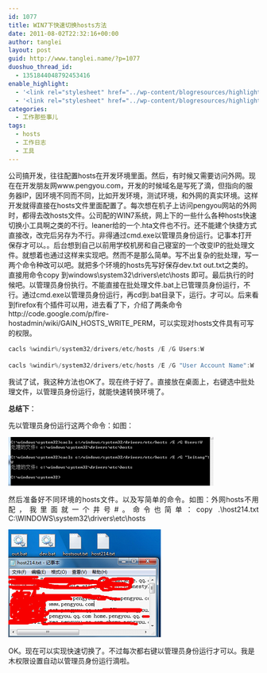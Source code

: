 ```yaml
---
id: 1077
title: WIN7下快速切换hosts方法
date: 2011-08-02T22:32:16+00:00
author: tanglei
layout: post
guid: http://www.tanglei.name/?p=1077
duoshuo_thread_id:
  - 1351844048792453416
enable_highlight:
  - '<link rel="stylesheet" href="../wp-content/blogresources/highlightconfig/highlight.default.min.css"><script src="../wp-content/blogresources/highlightconfig/jquery-2.1.4.min.js"></script><script src="../wp-content/blogresources/highlightconfig/enable_highlight.js"></script>'
  - '<link rel="stylesheet" href="../wp-content/blogresources/highlightconfig/highlight.default.min.css"><script src="../wp-content/blogresources/highlightconfig/jquery-2.1.4.min.js"></script><script src="../wp-content/blogresources/highlightconfig/enable_highlight.js"></script>'
categories:
  - 工作那些事儿
tags:
  - hosts
  - 工作日志
  - 工具
---
```

公司搞开发，往往配置hosts在开发环境里面。然后，有时候又需要访问外网。现在在开发朋友网www.pengyou.com，开发的时候域名是写死了滴，但指向的服务器IP，因环境不同而不同，比如开发环境，测试环境，和外网的真实环境。这样开发就得直接在hosts文件里面配置了。每次想在机子上访问pengyou网站的外网时，都得去改hosts文件。公司配的WIN7系统，网上下的一些什么各种hosts快速切换小工具啊之类的不行。leaner给的一个.hta文件也不行。还不能建个快捷方式直接改，改完后另存为不行。非得通过cmd.exe以管理员身份运行。记事本打开保存才可以。。后台想到自己以前用学校机房和自己寝室的一个改变IP的批处理文件。就想着也通过这样来实现吧。然而不是那么简单。写不出复杂的批处理，写一两个命令种改可以吧。就把多个环境的hosts先写好保存dev.txt out.txt之类的。直接用命令copy 到windows\system32\drivers\etc\hosts 即可。最后执行的时候吧。以管理员身份执行。不能直接在批处理文件.bat上已管理员身份运行，不行。通过cmd.exe以管理员身份运行，再cd到.bat目录下，运行。才可以。后来看到firefox有个插件可以用，进去看了下，介绍了两条命令http://code.google.com/p/fire-hostadmin/wiki/GAIN\_HOSTS\_WRITE_PERM，可以实现对hosts文件具有可写的权限。

```c
cacls %windir%/system32/drivers/etc/hosts /E /G Users:W

cacls %windir%/system32/drivers/etc/hosts /E /G "User Account Name":W
```

我试了试，我这种方法也OK了。现在终于好了。直接放在桌面上，右键选中批处理文件，以管理员身份运行，就能快速转换环境了。

**总结下**：

<div>
  先以管理员身份运行这两个命令：如图：
</div>
    
![](/wp-content/uploads/2011/08/080211_1432_hosts1.png)</li> 
    
  <div style="text-align: justify;">
      然后准备好不同环境的hosts文件。以及写简单的命令。如图：外网hosts不用配，我里面就一个井号#。命令也简单：copy .\host214.txt C:\WINDOWS\system32\drivers\etc\hosts
    </div></ul> 
    
![WIN7下快速切换hosts方法](/wp-content/uploads/2011/08/080211_1432_hosts2.png)
    
OK。现在可以实现快速切换了。不过每次都右键以管理员身份运行才可以。我是木权限设置自动以管理员身份运行滴啦。
